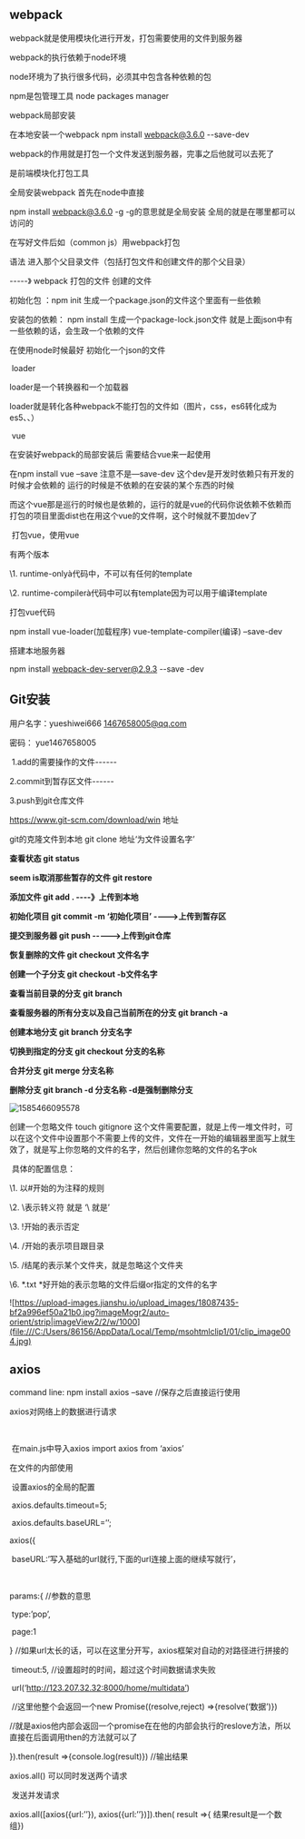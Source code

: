 ##                                         webpack

webpack就是使用模块化进行开发，打包需要使用的文件到服务器

webpack的执行依赖于node环境

node环境为了执行很多代码，必须其中包含各种依赖的包

npm是包管理工具   node packages manager 

 

webpack局部安装  

在本地安装一个webpack     npm install [webpack@3.6.0](mailto:webpack@3.6.0) --save-dev 

webpack的作用就是打包一个文件发送到服务器，完事之后他就可以去死了

是前端模块化打包工具

全局安装webpack  首先在node中直接

npm install [webpack@3.6.0](mailto:webpack@3.6.0) -g   -g的意思就是全局安装  全局的就是在哪里都可以访问的

 

 

在写好文件后如（common js）用webpack打包 

语法 进入那个父目录文件（包括打包文件和创建文件的那个父目录）

-----》  webpack 打包的文件 创建的文件 

 

 

初始化包  ：npm init  生成一个package.json的文件这个里面有一些依赖

安装包的依赖： npm install 生成一个package-lock.json文件 就是上面json中有一些依赖的话，会生政一个依赖的文件

 

在使用node时候最好  初始化一个json的文件

 

 

​                                                  loader

loader是一个转换器和一个加载器

loader就是转化各种webpack不能打包的文件如（图片，css，es6转化成为es5、、）

 

 

​                                                        vue

在安装好webpack的局部安装后    需要结合vue来一起使用 

在npm install vue –save    注意不是—save-dev  这个dev是开发时依赖只有开发的时候才会依赖的   运行的时候是不依赖的在安装的某个东西的时候

而这个vue那是巡行的时候也是依赖的，运行的就是vue的代码你说依赖不依赖而打包的项目里面dist也在用这个vue的文件啊，这个时候就不要加dev了

 

 

​                                                        打包vue，使用vue

有两个版本

\1.     runtime-onlyà代码中，不可以有任何的template

\2.     runtime-compilerà代码中可以有template因为可以用于编译template

 

打包vue代码   

npm install vue-loader(加载程序) vue-template-compiler(编译) –save-dev



搭建本地服务器

npm install webpack-dev-server@2.9.3 --save -dev

 



## 										Git安装

用户名字：yueshiwei666    [1467658005@qq.com](mailto:1467658005@qq.com)

密码：    yue1467658005

​                  1.add的需要操作的文件------

2.commit到暂存区文件------

3.push到git仓库文件

https://www.git-scm.com/download/win   地址

git的克隆文件到本地   git clone 地址‘为文件设置名字’

**查看状态             git status**

**seem is取消那些暂存的文件 git restore**

**添加文件             git add .   ----》上传到本地**

**初始化项目           git commit -m ‘初始化项目’  ---->上传到暂存区**

**提交到服务器         git push    ----->上传到git仓库**

**恢复删除的文件       git checkout 文件名字**  

**创建一个子分支       git checkout -b文件名字**

**查看当前目录的分支   git branch** 

**查看服务器的所有分支以及自己当前所在的分支 git branch -a**

**创建本地分支         git branch 分支名字**

**切换到指定的分支     git checkout 分支的名称**

**合并分支             git merge 分支名称**

**删除分支             git branch -d 分支名称      -d是强制删除分支**

![1585466095578](C:\Users\86156\AppData\Roaming\Typora\typora-user-images\1585466095578.png)

创建一个忽略文件     touch gitignore   这个文件需要配置，就是上传一堆文件时，可以在这个文件中设置那个不需要上传的文件，文件在一开始的编辑器里面写上就生效了，就是写上你忽略的文件的名字，然后创建你忽略的文件的名字ok

​     具体的配置信息：

\1.     以#开始的为注释的规则

\2.     \表示转义符   就是  ‘\   就是’

\3.     !开始的表示否定

\4.     /开始的表示项目跟目录

\5.     /结尾的表示某个文件夹，就是忽略这个文件夹

\6.     *.txt  *好开始的表示忽略的文件后缀or指定的文件的名字

![https://upload-images.jianshu.io/upload_images/18087435-bf2a996ef50a21b0.jpg?imageMogr2/auto-orient/strip|imageView2/2/w/1000](file:///C:/Users/86156/AppData/Local/Temp/msohtmlclip1/01/clip_image004.jpg)

 

 

 

 

##                                                  axios  

   command line:  npm install axios –save   //保存之后直接运行使用

axios对网络上的数据进行请求

​       

​       在main.js中导入axios  import axios from ‘axios’

  在文件的内部使用 

​       设置axios的全局的配置

​              axios.defaults.timeout=5;

​              axios.defaults.baseURL=’’;

axios({

​         baseURL:’写入基础的url就行,下面的url连接上面的继续写就行’，

​         

params:{   //参数的意思

​          type:’pop’,

​          page:1

}    //如果url太长的话，可以在这里分开写，axios框架对自动的对路径进行拼接的

​      timeout:5,  //设置超时的时间，超过这个时间数据请求失败

​         url(‘http://123.207.32.32:8000/home/multidata’)

​      //这里他整个会返回一个new Promise((resolve,reject) =>{resolve(‘数据’)})

​      //就是axios他内部会返回一个promise在在他的内部会执行的reslove方法，所以直接在后面调用then的方法就可以了                                                   

}).then(result =>{console.log(result)})    //输出结果

axios.all()  可以同时发送两个请求

​             发送并发请求

axios.all([axios({url:’’}), axios({url:’’})]).then( result =>{ 结果result是一个数组})